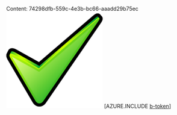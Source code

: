 Content: 74298dfb-559c-4e3b-bc66-aaadd29b75ec![image](8e7b8cec-fe71-44ef-b887-3f44806c9efa.png)
[AZURE.INCLUDE [b-token](5bf78592-8df1-48b5-865e-16fdf5ee4ac9.md)]

